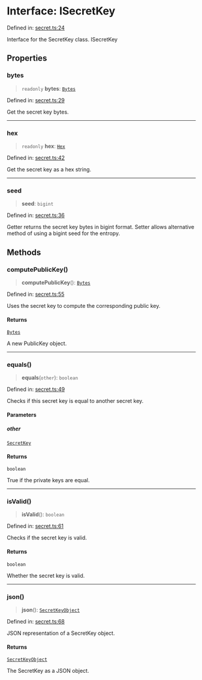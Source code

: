 # Interface: ISecretKey

Defined in: [secret.ts:24](https://github.com/dcdpr/did-btcr2-js/blob/c82bc5c69016e1146a0c52c6e6b21621f5abd6d4/packages/keypair/src/secret.ts#L24)

Interface for the SecretKey class.
 ISecretKey

## Properties

### bytes

> `readonly` **bytes**: [`Bytes`](../../common/type-aliases/Bytes.md)

Defined in: [secret.ts:29](https://github.com/dcdpr/did-btcr2-js/blob/c82bc5c69016e1146a0c52c6e6b21621f5abd6d4/packages/keypair/src/secret.ts#L29)

Get the secret key bytes.

***

### hex

> `readonly` **hex**: [`Hex`](../../common/type-aliases/Hex.md)

Defined in: [secret.ts:42](https://github.com/dcdpr/did-btcr2-js/blob/c82bc5c69016e1146a0c52c6e6b21621f5abd6d4/packages/keypair/src/secret.ts#L42)

Get the secret key as a hex string.

***

### seed

> **seed**: `bigint`

Defined in: [secret.ts:36](https://github.com/dcdpr/did-btcr2-js/blob/c82bc5c69016e1146a0c52c6e6b21621f5abd6d4/packages/keypair/src/secret.ts#L36)

Getter returns the secret key bytes in bigint format.
Setter allows alternative method of using a bigint seed for the entropy.

## Methods

### computePublicKey()

> **computePublicKey**(): [`Bytes`](../../common/type-aliases/Bytes.md)

Defined in: [secret.ts:55](https://github.com/dcdpr/did-btcr2-js/blob/c82bc5c69016e1146a0c52c6e6b21621f5abd6d4/packages/keypair/src/secret.ts#L55)

Uses the secret key to compute the corresponding public key.

#### Returns

[`Bytes`](../../common/type-aliases/Bytes.md)

A new PublicKey object.

***

### equals()

> **equals**(`other`): `boolean`

Defined in: [secret.ts:49](https://github.com/dcdpr/did-btcr2-js/blob/c82bc5c69016e1146a0c52c6e6b21621f5abd6d4/packages/keypair/src/secret.ts#L49)

Checks if this secret key is equal to another secret key.

#### Parameters

##### other

[`SecretKey`](../classes/SecretKey.md)

#### Returns

`boolean`

True if the private keys are equal.

***

### isValid()

> **isValid**(): `boolean`

Defined in: [secret.ts:61](https://github.com/dcdpr/did-btcr2-js/blob/c82bc5c69016e1146a0c52c6e6b21621f5abd6d4/packages/keypair/src/secret.ts#L61)

Checks if the secret key is valid.

#### Returns

`boolean`

Whether the secret key is valid.

***

### json()

> **json**(): [`SecretKeyObject`](../../common/type-aliases/SecretKeyObject.md)

Defined in: [secret.ts:68](https://github.com/dcdpr/did-btcr2-js/blob/c82bc5c69016e1146a0c52c6e6b21621f5abd6d4/packages/keypair/src/secret.ts#L68)

JSON representation of a SecretKey object.

#### Returns

[`SecretKeyObject`](../../common/type-aliases/SecretKeyObject.md)

The SecretKey as a JSON object.

